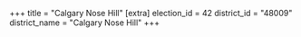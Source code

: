 +++
title = "Calgary Nose Hill"
[extra]
election_id = 42
district_id = "48009"
district_name = "Calgary Nose Hill"
+++
